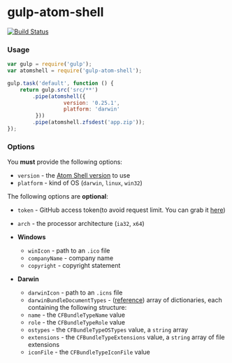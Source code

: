 # gulp-atom-shell

[![Build Status](https://travis-ci.org/joaomoreno/gulp-atom-shell.svg?branch=master)](https://travis-ci.org/joaomoreno/gulp-atom-shell)

### Usage

```javascript
var gulp = require('gulp');
var atomshell = require('gulp-atom-shell');

gulp.task('default', function () {
	return gulp.src('src/**')
		.pipe(atomshell({
				  version: '0.25.1',
				  platform: 'darwin'
		 }))
		.pipe(atomshell.zfsdest('app.zip'));
});
```

### Options

You **must** provide the following options:
- `version` - the [Atom Shell version](https://github.com/atom/atom-shell/releases) to use
- `platform` - kind of OS (`darwin`, `linux`, `win32`)

The following options are **optional**:

- `token` - GitHub access token(to avoid request limit. You can grab it [here](https://github.com/settings/tokens))

- `arch` - the processor architecture (`ia32`, `x64`)

- **Windows**
	- `winIcon` - path to an `.ico` file
	- `companyName` - company name
	- `copyright` - copyright statement
	
- **Darwin**
	- `darwinIcon` - path to an `.icns` file
	- `darwinBundleDocumentTypes` - ([reference](https://developer.apple.com/library/ios/documentation/filemanagement/conceptual/documentinteraction_topicsforios/Articles/RegisteringtheFileTypesYourAppSupports.html)) array of dictionaries, each containing the following structure:
	 - `name` - the `CFBundleTypeName` value
	 - `role` - the `CFBundleTypeRole` value
	 - `ostypes` - the `CFBundleTypeOSTypes` value, a `string` array
	 - `extensions` - the `CFBundleTypeExtensions` value, a `string` array of file extensions
	 - `iconFile` - the `CFBundleTypeIconFile` value
